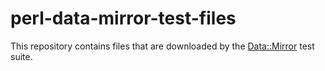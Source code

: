 # perl-data-mirror-test-files

This repository contains files that are downloaded by the [Data::Mirror](https://github.com/gbxyz/perl-data-mirror) test suite.
